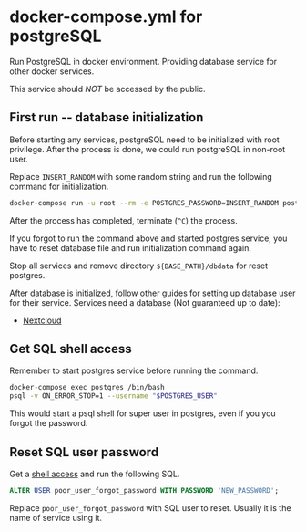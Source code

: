 # docker-compose.yml for postgreSQL
Run PostgreSQL in docker environment. Providing database service for other docker services.

This service should _NOT_ be accessed by the public.

## First run -- database initialization
Before starting any services, postgreSQL need to be initialized with root privilege. After the process
is done, we could run postgreSQL in non-root user.

Replace `INSERT_RANDOM` with some random string and run the following command for initialization.

```bash
docker-compose run -u root --rm -e POSTGRES_PASSWORD=INSERT_RANDOM postgres
```

After the process has completed, terminate (`^C`) the process.

If you forgot to run the command above and started postgres service, you have to reset database file
and run initialization command again.

Stop all services and remove directory `${BASE_PATH}/dbdata` for reset postgres.

After database is initialized, follow other guides for setting up database user for their service.
Services need a database (Not guaranteed up to date):
 - [Nextcloud](nextcloud.md)

## Get SQL shell access
Remember to start postgres service before running the command.

```bash
docker-compose exec postgres /bin/bash
psql -v ON_ERROR_STOP=1 --username "$POSTGRES_USER"
```

This would start a psql shell for super user in postgres, even if you you forgot the password.

## Reset SQL user password
Get a [shell access](#get-sql-shell-access) and run the following SQL.

```sql
ALTER USER poor_user_forgot_password WITH PASSWORD 'NEW_PASSWORD';
```

Replace `poor_user_forgot_password` with SQL user to reset. Usually it is the name of service using it.

